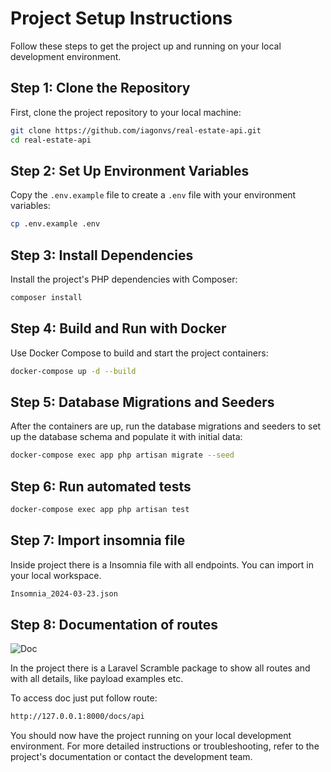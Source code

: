 
# Project Setup Instructions

Follow these steps to get the project up and running on your local development environment.

## Step 1: Clone the Repository

First, clone the project repository to your local machine:

```bash
git clone https://github.com/iagonvs/real-estate-api.git
cd real-estate-api
```

## Step 2: Set Up Environment Variables

Copy the `.env.example` file to create a `.env` file with your environment variables:

```bash
cp .env.example .env
```

## Step 3: Install Dependencies

Install the project's PHP dependencies with Composer:

```bash
composer install
```

## Step 4: Build and Run with Docker

Use Docker Compose to build and start the project containers:

```bash
docker-compose up -d --build
```

## Step 5: Database Migrations and Seeders

After the containers are up, run the database migrations and seeders to set up the database schema and populate it with initial data:

```bash
docker-compose exec app php artisan migrate --seed
```

## Step 6: Run automated tests

```bash
docker-compose exec app php artisan test
```

## Step 7: Import insomnia file

Inside project there is a Insomnia file with all endpoints. You can import in your local workspace.

```bash
Insomnia_2024-03-23.json
```

## Step 8: Documentation of routes

![Doc](https://drive.google.com/file/d/1QGROHI4sKqtWLnBKFUeQaZwWleUqOa9c/view?usp=sharing)

In the project there is a Laravel Scramble package to show all routes and with all details, like payload examples etc.

To access doc just put follow route:

```bash
http://127.0.0.1:8000/docs/api
```

You should now have the project running on your local development environment. For more detailed instructions or troubleshooting, refer to the project's documentation or contact the development team.
